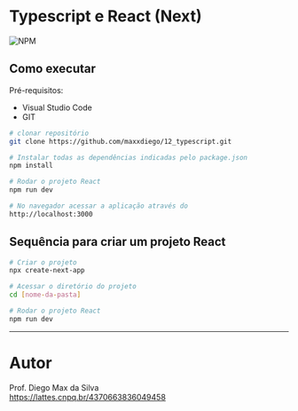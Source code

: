 # Typescript e React (Next)
![NPM](https://img.shields.io/npm/l/react)

## Como executar

Pré-requisitos: 
- Visual Studio Code
- GIT

```bash
# clonar repositório
git clone https://github.com/maxxdiego/12_typescript.git

```

```bash
# Instalar todas as dependências indicadas pelo package.json
npm install

```

```bash
# Rodar o projeto React
npm run dev

```

```bash
# No navegador acessar a aplicação através do 
http://localhost:3000

```

## Sequência para criar um projeto React
```bash
# Criar o projeto
npx create-next-app

```

```bash
# Acessar o diretório do projeto
cd [nome-da-pasta]

```

```bash
# Rodar o projeto React
npm run dev

```

<hr>

# Autor

Prof. Diego Max da Silva<br>
https://lattes.cnpq.br/4370663836049458
